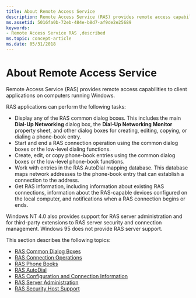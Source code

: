 ```yaml
---
title: About Remote Access Service
description: Remote Access Service (RAS) provides remote access capabilities to client applications on computers running Windows.
ms.assetid: 5016fa0b-72eb-484e-b8d7-af9de2e25689
keywords:
- Remote Access Service RAS ,described
ms.topic: concept-article
ms.date: 05/31/2018
---
```


# About Remote Access Service

Remote Access Service (RAS) provides remote access capabilities to client applications on computers running Windows.

RAS applications can perform the following tasks:

-   Display any of the RAS common dialog boxes. This includes the main **Dial-Up Networking** dialog box, the **Dial-Up Networking Monitor** property sheet, and other dialog boxes for creating, editing, copying, or dialing a phone-book entry.
-   Start and end a RAS connection operation using the common dialog boxes or the low-level dialing functions.
-   Create, edit, or copy phone-book entries using the common dialog boxes or the low-level phone-book functions.
-   Work with entries in the RAS AutoDial mapping database. This database maps network addresses to the phone-book entry that can establish a connection to the address.
-   Get RAS information, including information about existing RAS connections, information about the RAS-capable devices configured on the local computer, and notifications when a RAS connection begins or ends.

Windows NT 4.0 also provides support for RAS server administration and for third-party extensions to RAS server security and connection management. Windows 95 does not provide RAS server support.

This section describes the following topics:

-   [RAS Common Dialog Boxes](ras-common-dialog-boxes.md)
-   [RAS Connection Operations](ras-connection-operations.md)
-   [RAS Phone Books](ras-phone-books.md)
-   [RAS AutoDial](ras-autodial.md)
-   [RAS Configuration and Connection Information](ras-configuration-and-connection-information.md)
-   [RAS Server Administration](ras-server-administration.md)
-   [RAS Security Host Support](ras-security-host-support.md)

 

 




